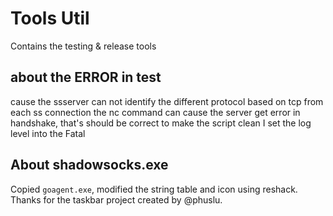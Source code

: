 # Tools Util
Contains the testing & release tools

## about the ERROR in test
cause the ssserver can not identify the different protocol based on tcp from each ss connection
the nc command can cause the server get error in handshake, that's should be correct
to make the script clean I set the log level into the Fatal

## About shadowsocks.exe
Copied `goagent.exe`, modified the string table and icon using reshack.
Thanks for the taskbar project created by @phuslu.
